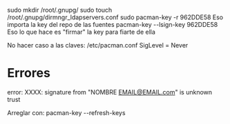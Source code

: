 sudo mkdir /root/.gnupg/
sudo touch /root/.gnupg/dirmngr_ldapservers.conf
sudo pacman-key -r 962DDE58
  Eso importa la key del repo de las fuentes
pacman-key --lsign-key 962DDE58
  Eso lo que hace es "firmar" la key para fiarte de ella



No hacer caso a las claves:
/etc/pacman.conf
SigLevel = Never


# Errores
error: XXXX: signature from "NOMBRE <EMAIL@EMAIL.com>" is unknown trust

Arreglar con:
pacman-key --refresh-keys
